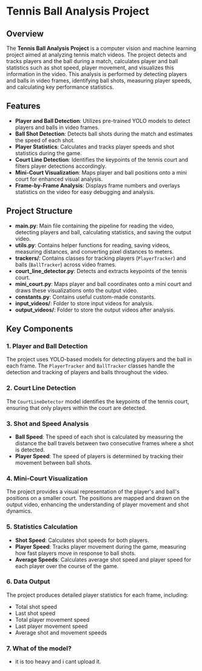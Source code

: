 # Tennis Ball Analysis Project

## Overview
The **Tennis Ball Analysis Project** is a computer vision and machine learning project aimed at analyzing tennis match videos. The project detects and tracks players and the ball during a match, calculates player and ball statistics such as shot speed, player movement, and visualizes this information in the video. This analysis is performed by detecting players and balls in video frames, identifying ball shots, measuring player speeds, and calculating key performance statistics.

## Features
- **Player and Ball Detection**: Utilizes pre-trained YOLO models to detect players and balls in video frames.
- **Ball Shot Detection**: Detects ball shots during the match and estimates the speed of each shot.
- **Player Statistics**: Calculates and tracks player speeds and shot statistics during the game.
- **Court Line Detection**: Identifies the keypoints of the tennis court and filters player detections accordingly.
- **Mini-Court Visualization**: Maps player and ball positions onto a mini court for enhanced visual analysis.
- **Frame-by-Frame Analysis**: Displays frame numbers and overlays statistics on the video for easy debugging and analysis.

## Project Structure

- **main.py**: Main file containing the pipeline for reading the video, detecting players and ball, calculating statistics, and saving the output video.
- **utils.py**: Contains helper functions for reading, saving videos, measuring distances, and converting pixel distances to meters.
- **trackers/**: Contains classes for tracking players (`PlayerTracker`) and balls (`BallTracker`) across video frames.
- **court_line_detector.py**: Detects and extracts keypoints of the tennis court.
- **mini_court.py**: Maps player and ball coordinates onto a mini court and draws these visualizations onto the output video.
- **constants.py**: Contains useful custom-made constants.
- **input_videos/**: Folder to store input videos for analysis.
- **output_videos/**: Folder to store the output videos after analysis.

## Key Components

### 1. **Player and Ball Detection**
   The project uses YOLO-based models for detecting players and the ball in each frame. The `PlayerTracker` and `BallTracker` classes handle the detection and tracking of players and balls throughout the video.

### 2. **Court Line Detection**
   The `CourtLineDetector` model identifies the keypoints of the tennis court, ensuring that only players within the court are detected.

### 3. **Shot and Speed Analysis**
   - **Ball Speed**: The speed of each shot is calculated by measuring the distance the ball travels between two consecutive frames where a shot is detected.
   - **Player Speed**: The speed of players is determined by tracking their movement between ball shots.

### 4. **Mini-Court Visualization**
   The project provides a visual representation of the player's and ball's positions on a smaller court. The positions are mapped and drawn on the output video, enhancing the understanding of player movement and shot dynamics.

### 5. **Statistics Calculation**
   - **Shot Speed**: Calculates shot speeds for both players.
   - **Player Speed**: Tracks player movement during the game, measuring how fast players move in response to ball shots.
   - **Average Speeds**: Calculates average shot speed and player speed for each player over the course of the game.

### 6. **Data Output**
   The project produces detailed player statistics for each frame, including:
   - Total shot speed
   - Last shot speed
   - Total player movement speed
   - Last player movement speed
   - Average shot and movement speeds

### 7. **What of the model?**
   - it is too heavy and i cant upload it. 
